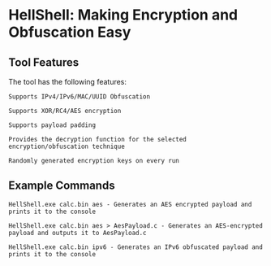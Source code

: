 # **HellShell: Making Encryption and Obfuscation Easy**

## **Tool Features**

The tool has the following features:

    Supports IPv4/IPv6/MAC/UUID Obfuscation

    Supports XOR/RC4/AES encryption

    Supports payload padding

    Provides the decryption function for the selected encryption/obfuscation technique

    Randomly generated encryption keys on every run


## **Example Commands**


    HellShell.exe calc.bin aes - Generates an AES encrypted payload and prints it to the console

    HellShell.exe calc.bin aes > AesPayload.c - Generates an AES-encrypted payload and outputs it to AesPayload.c

    HellShell.exe calc.bin ipv6 - Generates an IPv6 obfuscated payload and prints it to the console
